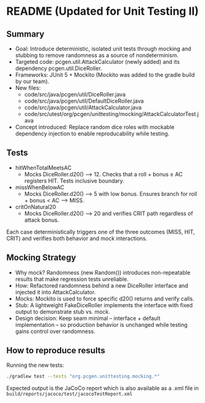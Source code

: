 # README (Updated for Unit Testing II)

## Summary

- Goal: Introduce deterministic, isolated unit tests through mocking and stubbing to remove randomness as a source of nondeterminism.
- Targeted code: pcgen.util.AttackCalculator (newly added) and its dependency pcgen.util.DiceRoller.
- Frameworks: JUnit 5 + Mockito (Mockito was added to the gradle build by our team).
- New files:
    - code/src/java/pcgen/util/DiceRoller.java
    - code/src/java/pcgen/util/DefaultDiceRoller.java
    - code/src/java/pcgen/util/AttackCalculator.java
    - code/src/utest/org/pcgen/unittesting/mocking/AttackCalculatorTest.java
- Concept introduced: Replace random dice roles with mockable dependency injection to enable reproducability while testing.

## Tests
- hitWhenTotalMeetsAC
   - Mocks DiceRoller.d20() --> 12. Checks that a roll + bonus ≥ AC registers HIT. Tests inclusive boundary.
- missWhenBelowAC
   - Mocks DiceRoller.d20() --> 5 with low bonus. Ensures branch for roll + bonus < AC --> MISS.
- critOnNatural20
   - Mocks DiceRoller.d20() --> 20 and verifies CRIT path regardless of attack bonus.

Each case deterministically triggers one of the three outcomes (MISS, HIT, CRIT) and verifies both behavior and mock interactions.

## Mocking Strategy

- Why mock? Randomness (new Random()) introduces non-repeatable results that make regression tests unreliable.
- How: Refactored randomness behind a new DiceRoller interface and injected it into AttackCalculator.
- Mocks: Mockito is used to force specific d20() returns and verify calls.
- Stub: A lightweight FakeDiceRoller implements the interface with fixed output to demonstrate stub vs. mock.
- Design decision: Keep seam minimal – interface + default implementation – so production behavior is unchanged while testing gains control over randomness.

## How to reproduce results

Running the new tests:

```bash
./gradlew test --tests "org.pcgen.unittesting.mocking.*"
```

Expected output is the JaCoCo report which is also available as a .xml file in `build/reports/jacoco/test/jacocoTestReport.xml`
